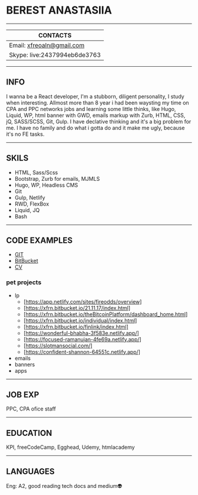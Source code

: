 # BEREST ANASTASIIA

---

| CONTACTS                     |
| -----------------------------|
| Email: xfreoaln@gmail.com    |
| Skype: live:2437994eb6de3763 |

---

## INFO
I wanna be a React developer, I'm a stubborn, diligent personality, I study when interesting. 
Allmost more than 8 year i had been waysting my time on CPA and PPC networks jobs and learning some little thinks, like Hugo, Liquid, WP, html banner with GWD, emails markup with Zurb, HTML, CSS, jQ, SASS/SCSS, Git, Gulp. I have declative thinking and it's a big problem for me. 
I have no family and do what i gotta do and it make me ugly, because it's no FE tasks. 

---

## SKILS
- HTML, Sass/Scss
- Bootstrap, Zurb for emails, MJMLS
- Hugo, WP, Headless CMS
- Git
- Gulp, Netlify
- RWD, FlexBox
- Liquid, JQ
- Bash

---

## CODE EXAMPLES
- [GIT](https://github.com/Slevin2017)
- [BitBucket](https://bitbucket.org/xfr2019) 
- [CV](https://Slevin2017.github.io/cv)

### pet projects
- lp
    - [https://app.netlify.com/sites/fireodds/overview]
    - [https://xfrn.bitbucket.io/21.11.17/index.html]
    - [https://xfrn.bitbucket.io/theBitcoinPlatform/dashboard_home.html]
    - [https://xfrn.bitbucket.io/individual/index.html]
    - [https://xfrn.bitbucket.io/finlink/index.html]
    - [https://wonderful-bhabha-3f583e.netlify.app/]
    - [https://focused-ramanujan-4fe69a.netlify.app/]
    - [https://slotmansocial.com/]
    - [https://confident-shannon-64551c.netlify.app/]
- emails
- banners
- apps

---

## JOB EXP
PPC, CPA ofice staff

----

## EDUCATION
KPI, freeCodeCamp, Egghead, Udemy, htmlacademy

----

## LANGUAGES
Eng: A2, good reading tech docs and medium👽

